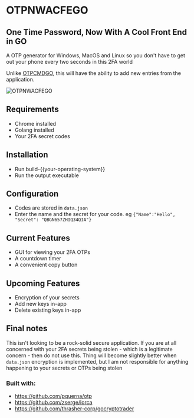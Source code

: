 # OTPNWACFEGO
## One Time Password, Now With A Cool Front End in GO
A OTP generator for Windows, MacOS and Linux so you don't have to get out your phone every two seconds in this 2FA world

Unlike [OTPCMDGO](https://github.com/gloriousCode/OTPCMDGO), this will have the ability to add new entries from the application.

![OTPNWACFEGO](https://i.imgur.com/KUYITRR.gif)

## Requirements
- Chrome installed
- Golang installed
- Your 2FA secret codes

## Installation
- Run build-{{your-operating-system}}
- Run the output executable

## Configuration
- Codes are stored in `data.json`
- Enter the name and the secret for your code. eg
`{"Name":"Hello", "Secret": "QBGN657ZHIQ34QIA"}`

## Current Features
- GUI for viewing your 2FA OTPs
- A countdown timer
- A convenient copy button

## Upcoming Features
- Encryption of your secrets
- Add new keys in-app
- Delete existing keys in-app

## Final notes
This isn't looking to be a rock-solid secure application. If you are at all concerned with your 2FA secrets being stolen - which is a legitimate concern - then do not use this. Thing will become slightly better when `data.json` encryption is implemented, but I am not responsible for anything happening to your secrets or OTPs being stolen

### Built with:
- https://github.com/pquerna/otp
- https://github.com/zserge/lorca
- https://github.com/thrasher-corp/gocryptotrader